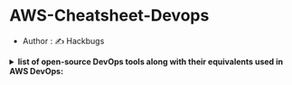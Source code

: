 # AWS-Cheatsheet-Devops
- Author : ✍️ Hackbugs

<details><summary><b>list of open-source DevOps tools along with their equivalents used in AWS DevOps:</b></summary>

| Open Source DevOps Tool | AWS Equivalent | Purpose | Default Port |
|-------------------------|----------------|---------|--------------|
| Kubernetes              | Amazon EKS (Elastic Kubernetes Service) | Container orchestration | N/A (Uses multiple ports) |
| SonarQube               | AWS CodeGuru Reviewer | Code quality and security analysis | 9000 |
| Nexus                   | AWS CodeArtifact | Artifact repository management | 8081 |
| Jenkins                 | AWS CodePipeline | Continuous Integration/Continuous Deployment (CI/CD) | 8080 |
| Prometheus              | Amazon CloudWatch | Monitoring and alerting | 9090 |
| Grafana                 | Amazon Managed Grafana | Visualization and analytics | 3000 |
| Ansible                 | AWS Systems Manager (for automation) | Configuration management and automation | N/A (SSH-based, uses port 22) |
| Terraform               | AWS CloudFormation | Infrastructure as Code (IaC) | N/A |
| Docker                  | Amazon ECS (Elastic Container Service) | Containerization and container management | N/A (Uses multiple ports) |
| Nagios                  | Amazon CloudWatch | Monitoring and alerting | 5666 (NRPE), 5667 (NSCA), 8080 (Web interface) |
| Git                     | AWS CodeCommit | Source code management | N/A (Uses SSH - 22, HTTP/S - 80/443) |
| GitHub                  | AWS CodeCommit | Source code management and collaboration | N/A (Uses SSH - 22, HTTP/S - 80/443) |
| Helm                    | AWS App Mesh (for managing microservices) | Kubernetes package management | N/A |
| GitLab                  | AWS CodeCommit, CodePipeline | Source code management, CI/CD | 80 (HTTP), 443 (HTTPS), 22 (SSH) |
| Travis CI               | AWS CodePipeline | Continuous Integration (CI) | N/A |
| CircleCI                | AWS CodePipeline | Continuous Integration (CI) | N/A |
| Bamboo                  | AWS CodePipeline | Continuous Integration/Continuous Deployment (CI/CD) | 8085 |
| Vault (HashiCorp)       | AWS Secrets Manager | Secrets management | 8200 |
| Consul (HashiCorp)      | AWS Cloud Map | Service discovery and configuration | 8500 (HTTP API), 8300 (Server RPC), 8301 (Serf LAN), 8600 (DNS) |
| ELK Stack (Elasticsearch, Logstash, Kibana) | Amazon OpenSearch Service | Logging, search, and analytics | 9200 (Elasticsearch), 5601 (Kibana), 5044 (Logstash) |
| Splunk                  | Amazon CloudWatch Logs | Logging and monitoring | 8000 (Web UI), 8089 (Management), 9997 (Forwarding) |
| Puppet                  | AWS OpsWorks | Configuration management and automation | 8140 |
| Chef                    | AWS OpsWorks | Configuration management and automation | 443 (HTTPS) |
| SaltStack               | AWS Systems Manager | Configuration management and automation | 4505 (Publisher), 4506 (Worker) |
| Selenium                | AWS Device Farm | Automated testing | 4444 (Hub) |
| JFrog Artifactory       | AWS CodeArtifact | Artifact repository management | 8081 |
| Rundeck                 | AWS Systems Manager | Operations automation | 4440 |
| Vagrant                 | AWS CloudFormation (for infrastructure as code) | Development environment automation | N/A |
| Packer                  | AWS EC2 Image Builder | Automated machine image creation | N/A |
| Spinnaker               | AWS CodePipeline | Continuous Delivery (CD) | 9000 |
| Argo CD                 | AWS CodePipeline | Continuous Delivery (CD) for Kubernetes | 8080 |
| Harbor                  | Amazon ECR (Elastic Container Registry) | Container image registry | 80 (HTTP), 443 (HTTPS) |
| Maven                   | AWS CodeBuild | Build automation and dependency management | N/A |
| Ant                     | AWS CodeBuild | Build automation | N/A |

This table now includes the default ports for the various DevOps tools where applicable.
_______________________________________________________________________________________________________________________________________________________________________________________________________

## Here's an extended table categorizing DevOps tools into their respective types (IaaS, PaaS, SaaS) for both open source and AWS equivalents:

### DevOps Tools
| Open Source DevOps Tool | AWS Equivalent | Purpose | Default Port |
|-------------------------|----------------|---------|--------------|
| Kubernetes              | Amazon EKS (Elastic Kubernetes Service) | Container orchestration | N/A (Uses multiple ports) |
| SonarQube               | AWS CodeGuru Reviewer | Code quality and security analysis | 9000 |
| Nexus                   | AWS CodeArtifact | Artifact repository management | 8081 |
| Jenkins                 | AWS CodePipeline | Continuous Integration/Continuous Deployment (CI/CD) | 8080 |
| Prometheus              | Amazon CloudWatch | Monitoring and alerting | 9090 |
| Grafana                 | Amazon Managed Grafana | Visualization and analytics | 3000 |
| Ansible                 | AWS Systems Manager (for automation) | Configuration management and automation | N/A (SSH-based, uses port 22) |
| Terraform               | AWS CloudFormation | Infrastructure as Code (IaC) | N/A |
| Docker                  | Amazon ECS (Elastic Container Service) | Containerization and container management | N/A (Uses multiple ports) |
| Nagios                  | Amazon CloudWatch | Monitoring and alerting | 5666 (NRPE), 5667 (NSCA), 8080 (Web interface) |
| Git                     | AWS CodeCommit | Source code management | N/A (Uses SSH - 22, HTTP/S - 80/443) |
| GitHub                  | AWS CodeCommit | Source code management and collaboration | N/A (Uses SSH - 22, HTTP/S - 80/443) |
| Helm                    | AWS App Mesh (for managing microservices) | Kubernetes package management | N/A |
| GitLab                  | AWS CodeCommit, CodePipeline | Source code management, CI/CD | 80 (HTTP), 443 (HTTPS), 22 (SSH) |
| Travis CI               | AWS CodePipeline | Continuous Integration (CI) | N/A |
| CircleCI                | AWS CodePipeline | Continuous Integration (CI) | N/A |
| Bamboo                  | AWS CodePipeline | Continuous Integration/Continuous Deployment (CI/CD) | 8085 |
| Vault (HashiCorp)       | AWS Secrets Manager | Secrets management | 8200 |
| Consul (HashiCorp)      | AWS Cloud Map | Service discovery and configuration | 8500 (HTTP API), 8300 (Server RPC), 8301 (Serf LAN), 8600 (DNS) |
| ELK Stack (Elasticsearch, Logstash, Kibana) | Amazon OpenSearch Service | Logging, search, and analytics | 9200 (Elasticsearch), 5601 (Kibana), 5044 (Logstash) |
| Splunk                  | Amazon CloudWatch Logs | Logging and monitoring | 8000 (Web UI), 8089 (Management), 9997 (Forwarding) |
| Puppet                  | AWS OpsWorks | Configuration management and automation | 8140 |
| Chef                    | AWS OpsWorks | Configuration management and automation | 443 (HTTPS) |
| SaltStack               | AWS Systems Manager | Configuration management and automation | 4505 (Publisher), 4506 (Worker) |
| Selenium                | AWS Device Farm | Automated testing | 4444 (Hub) |
| JFrog Artifactory       | AWS CodeArtifact | Artifact repository management | 8081 |
| Rundeck                 | AWS Systems Manager | Operations automation | 4440 |
| Vagrant                 | AWS CloudFormation (for infrastructure as code) | Development environment automation | N/A |
| Packer                  | AWS EC2 Image Builder | Automated machine image creation | N/A |
| Spinnaker               | AWS CodePipeline | Continuous Delivery (CD) | 9000 |
| Argo CD                 | AWS CodePipeline | Continuous Delivery (CD) for Kubernetes | 8080 |
| Harbor                  | Amazon ECR (Elastic Container Registry) | Container image registry | 80 (HTTP), 443 (HTTPS) |
| Maven                   | AWS CodeBuild | Build automation and dependency management | N/A |
| Ant                     | AWS CodeBuild | Build automation | N/A |

### Infrastructure as a Service (IaaS)
| Open Source IaaS Tool | AWS IaaS Equivalent | Purpose | Default Port |
|-----------------------|---------------------|---------|--------------|
| OpenStack             | Amazon EC2          | Compute resources | N/A |
| KVM (Kernel-based Virtual Machine) | Amazon EC2 | Virtualization | N/A |
| Apache CloudStack     | Amazon EC2          | Cloud computing | N/A |
| Xen Project           | Amazon EC2          | Virtualization | N/A |
| Proxmox VE            | Amazon EC2          | Virtualization and container management | N/A |

### Platform as a Service (PaaS)
| Open Source PaaS Tool | AWS PaaS Equivalent | Purpose | Default Port |
|-----------------------|---------------------|---------|--------------|
| OpenShift             | AWS Elastic Beanstalk | Application deployment and management | N/A |
| Cloud Foundry         | AWS Elastic Beanstalk | Application deployment and management | N/A |
| Dokku                 | AWS Elastic Beanstalk | Application deployment and management | N/A |
| Tsuru                 | AWS Elastic Beanstalk | Application deployment and management | N/A |

### Software as a Service (SaaS)
| Open Source SaaS Tool | AWS SaaS Equivalent | Purpose | Default Port |
|-----------------------|---------------------|---------|--------------|
| Mattermost            | Amazon Chime        | Team collaboration and messaging | 8065 |
| Nextcloud             | Amazon WorkDocs     | File sharing and collaboration | 443 |
| Discourse             | Amazon SES          | Forum and discussion platform | 80, 443 |
| Taiga                 | AWS CodeStar        | Project management | 8000 |
| Rocket.Chat           | Amazon Chime        | Team collaboration and messaging | 3000 |
| SuiteCRM              | Amazon Connect      | Customer relationship management (CRM) | 80, 443 |
| EspoCRM               | Amazon Connect      | Customer relationship management (CRM) | 80, 443 |

This extended table categorizes various DevOps tools, their AWS equivalents, purposes, and default ports where applicable. It also includes additional categories for IaaS, PaaS, and SaaS tools.
________________________________________________________________________________________________________________________________________________________________________________________________________
This repository provides a concise and comprehensive guide to essential AWS services, including **EC2, S3, IAM, RDS, VPC, CloudFormation, Lambda, and CloudWatch** . Ideal for both beginners and advanced users, it offers quick references for commands, tips, and best practices. Contributions are welcome to enhance this resource.

## AWS

Here's a description for your AWS cheat sheet repository on GitHub:

---

## AWS Cheat Sheet

- AWS Cheat Sheet repository! This repo serves as a comprehensive and easy-to-navigate guide for Amazon Web Services (AWS) essentials. Whether you're a beginner just getting started or an advanced user looking for quick references, this cheat sheet will provide you with the necessary commands, tips, and best practices for efficiently managing your AWS environment.

## Contents

- **EC2 (Elastic Compute Cloud)**
  - Launching instances
  - Managing instances
  - Security groups
  - Key pairs
  - AMIs (Amazon Machine Images)

- **S3 (Simple Storage Service)**
  - Creating and managing buckets
  - Uploading, downloading, and managing objects
  - Bucket policies and access control

- **IAM (Identity and Access Management)**
  - Users, groups, and roles
  - Policies and permissions
  - Multi-Factor Authentication (MFA)

- **RDS (Relational Database Service)**
  - Creating and managing databases
  - Security and backups
  - Performance tuning

- **VPC (Virtual Private Cloud)**
  - Creating and managing VPCs
  - Subnets, route tables, and gateways
  - Network ACLs and security groups

- **CloudFormation**
  - Writing templates
  - Stacks and change sets
  - Resource management

- **Lambda**
  - Creating and deploying functions
  - Managing triggers and permissions
  - Monitoring and logging

- **CloudWatch**
  - Setting up alarms and metrics
  - Log management
  - Dashboard creation

## How to Use

1. **Clone the Repository**
   ```sh
   git clone https://github.com/yourusername/aws-cheat-sheet.git
   cd aws-cheat-sheet
   ```

2. **Navigate the Contents**
   Browse through the various sections to find the information you need. Each section is designed to provide quick and clear references for commonly used AWS services and commands.

3. **Contribute**
   Contributions are welcome! If you have additional tips, commands, or best practices, feel free to submit a pull request.
```sh
   ## **EC2 (Elastic Compute Cloud)**
    - Instances
    - Images
    - Elastic Block Store
    - Network & Security
    - Load Balancing
    - Auto Scaling
  ## **S3 (Simple Storage Service)**
  ## **IAM (Identity and Access Management)**
  ## **RDS (Relational Database Service)**
  ## **VPC (Virtual Private Cloud)**
  ## **CloudFormation**
  ## **Lambda**
  ## **CloudWatch**
```
________________________________________________________________________________________________________________________________________________________________________________________________________

## list of AWS services categorized with their open-source tool equivalents and purposes:

## Compute

| AWS Service | Open Source Tool | Purpose |
|-------------|-------------------|---------|
| EC2 | VirtualBox, VMware | Virtual servers (instances) |
| Lightsail | DigitalOcean, Linode | Simple virtual private servers |
| Lambda | OpenFaaS, Kubeless | Serverless compute functions |
| Batch | Apache Airflow | Batch job processing |
| Elastic Beanstalk | Heroku | Platform as a Service (PaaS) |
| Serverless Application Repository | Serverless Framework | Serverless application templates |
| AWS Outposts | OpenStack | On-premises hybrid cloud solution |
| EC2 Image Builder | Packer | Automated machine image creation |
| AWS App Runner | OpenShift | Managed application deployment |
| AWS SimSpace Weaver | No direct open-source equivalent | Large-scale spatial simulations |

### Containers

| AWS Service | Open Source Tool | Purpose |
|-------------|-------------------|---------|
| Elastic Container Service (ECS) | Docker Swarm | Container orchestration |
| Elastic Kubernetes Service (EKS) | Kubernetes | Container orchestration |
| Red Hat OpenShift Service on AWS | OpenShift | Kubernetes distribution with additional features |
| Elastic Container Registry (ECR) | Harbor | Container image registry |

### Storage

| AWS Service | Open Source Tool | Purpose |
|-------------|-------------------|---------|
| S3 | MinIO | Object storage |
| EFS | GlusterFS | Network file system |
| FSx | Lustre, OpenZFS | File systems for high performance |
| S3 Glacier | Glacier (open-source) | Archival storage |
| Storage Gateway | NFS, Samba | Hybrid cloud storage |

### Database

| AWS Service | Open Source Tool | Purpose |
|-------------|-------------------|---------|
| RDS | PostgreSQL, MySQL, MariaDB | Managed relational databases |
| ElastiCache | Redis, Memcached | In-memory caching |
| Neptune | Neo4j | Graph databases |
| Amazon QLDB | Hyperledger | Ledger databases |
| Amazon DocumentDB | MongoDB | Document databases |
| Amazon Keyspaces | Cassandra | Managed Cassandra service |
| Amazon Timestream | InfluxDB | Time series databases |
| DynamoDB | Cassandra | NoSQL databases |
| Amazon MemoryDB | Redis | Managed Redis-compatible database |

### Migration & Transfer

| AWS Service | Open Source Tool | Purpose |
|-------------|-------------------|---------|
| AWS Migration Hub | Apache Nifi | Migration tracking |
| AWS Application Migration Service | Clonezilla | Server migration |
| Application Discovery Service | OpenSource Discovery Tools | Application dependency discovery |
| Database Migration Service | pg_dump, mysqldump | Database migration |
| AWS Transfer Family | FileZilla | Managed file transfer |
| AWS Snow Family | Open-source data transfer tools | Physical data transport |
| DataSync | rsync | Data transfer automation |
| AWS Mainframe Modernization | No direct open-source equivalent | Mainframe modernization |

### Networking & Content Delivery

| AWS Service | Open Source Tool | Purpose |
|-------------|-------------------|---------|
| VPC | Open vSwitch | Virtual private cloud |
| CloudFront | Apache Traffic Server | Content delivery network (CDN) |
| Route 53 | BIND, CoreDNS | Domain name system (DNS) |
| API Gateway | Kong, Tyk | API management |
| Direct Connect | No direct open-source equivalent | Dedicated network connection |
| AWS App Mesh | Envoy | Service mesh |
| Global Accelerator | No direct open-source equivalent | Global traffic management |
| AWS Cloud Map | Consul | Service discovery |
| Route 53 Application Recovery Controller | No direct open-source equivalent | DNS-based application recovery |
| AWS Private 5G | No direct open-source equivalent | Private 5G networks |

### Developer Tools

| AWS Service | Open Source Tool | Purpose |
|-------------|-------------------|---------|
| CodeStar | GitLab | Integrated development environment |
| CodeCommit | Git | Source code management |
| CodeBuild | Jenkins | Build automation |
| CodeDeploy | Ansible, Chef | Deployment automation |
| CodePipeline | Jenkins | CI/CD pipeline |
| Cloud9 | Visual Studio Code | Cloud-based IDE |
| CloudShell | No direct open-source equivalent | Browser-based command-line interface |
| X-Ray | Zipkin | Distributed tracing |
| AWS FIS | Chaos Monkey | Fault injection testing |
| CodeArtifact | Nexus, Artifactory | Artifact repository |
| Amazon CodeCatalyst | GitHub, GitLab | Development workflow automation |
| AWS AppConfig | No direct open-source equivalent | Application configuration management |
| Amazon Q Developer (Including Amazon CodeWhisperer) | OpenAI Codex | AI-driven code suggestions |
| Application Composer | No direct open-source equivalent | Application design and orchestration |
| AWS App Studio | No direct open-source equivalent | Application development and management |

### Managed Services

| AWS Service | Open Source Tool | Purpose |
|-------------|-------------------|---------|
| Activate for Startups | No direct open-source equivalent | Startup support and resources |
| Support | No direct open-source equivalent | Technical support and troubleshooting |

### Robotics

| AWS Service | Open Source Tool | Purpose |
|-------------|-------------------|---------|
| AWS RoboMaker | ROS (Robot Operating System) | Robotics development and simulation |

### Blockchain

| AWS Service | Open Source Tool | Purpose |
|-------------|-------------------|---------|
| Amazon Managed Blockchain | Hyperledger Fabric | Managed blockchain service |

### Satellite

| AWS Service | Open Source Tool | Purpose |
|-------------|-------------------|---------|
| Ground Station | No direct open-source equivalent | Satellite data management |

### Quantum Technologies

| AWS Service | Open Source Tool | Purpose |
|-------------|-------------------|---------|
| Amazon Braket | Qiskit | Quantum computing service |

### Management & Governance

| AWS Service | Open Source Tool | Purpose |
|-------------|-------------------|---------|
| AWS Organizations | No direct open-source equivalent | Multi-account management |
| CloudWatch | Prometheus | Monitoring and logging |
| AWS Auto Scaling | Kubernetes Horizontal Pod Autoscaler | Automated scaling |
| CloudFormation | Terraform | Infrastructure as Code (IaC) |
| AWS Config | OpenSCAP | Configuration compliance |
| OpsWorks | Chef, Puppet | Configuration management |
| Service Catalog | No direct open-source equivalent | Service provisioning |
| Systems Manager | Ansible | Systems management and automation |
| Trusted Advisor | No direct open-source equivalent | Best practices and cost optimization |
| Control Tower | No direct open-source equivalent | Governance and management |
| AWS Well-Architected Tool | No direct open-source equivalent | Best practices assessment |
| AWS Chatbot | No direct open-source equivalent | Chat-based notifications |
| Launch Wizard | No direct open-source equivalent | Simplified deployment |
| AWS Compute Optimizer | No direct open-source equivalent | Resource optimization |
| Resource Groups & Tag Editor | No direct open-source equivalent | Resource management |

### Media Services

| AWS Service | Open Source Tool | Purpose |
|-------------|-------------------|---------|
| Kinesis Video Streams | No direct open-source equivalent | Video streaming data |
| MediaConvert | FFmpeg | Video transcoding |
| MediaLive | OBS Studio | Live video streaming |
| MediaPackage | No direct open-source equivalent | Video packaging and delivery |
| MediaStore | No direct open-source equivalent | Video storage |
| MediaTailor | No direct open-source equivalent | Video ad insertion |
| Elemental Appliances & Software | No direct open-source equivalent | Video processing |

### Machine Learning

| AWS Service | Open Source Tool | Purpose |
|-------------|-------------------|---------|
| Amazon SageMaker | TensorFlow, PyTorch | Machine learning model development |
| Amazon Augmented AI | No direct open-source equivalent | Human review of ML predictions |
| Amazon CodeGuru | SonarQube | Code quality and recommendations |
| Amazon DevOps Guru | No direct open-source equivalent | Operational insights and recommendations |
| Amazon Comprehend | spaCy | Natural language processing |
| Amazon Forecast | No direct open-source equivalent | Time series forecasting |
| Amazon Fraud Detector | No direct open-source equivalent | Fraud detection |
| Amazon Kendra | Elasticsearch | Enterprise search |
| Amazon Personalize | No direct open-source equivalent | Personalized recommendations |
| Amazon Polly | Festival, Google Text-to-Speech | Text-to-speech |
| Amazon Rekognition | OpenCV, Dlib | Image and video analysis |
| Amazon Textract | Tesseract | Document text extraction |
| Amazon Transcribe | DeepSpeech | Speech-to-text |
| Amazon Translate | OpenNMT | Language translation |
| AWS DeepComposer | No direct open-source equivalent | Music generation with AI |
| AWS DeepRacer | No direct open-source equivalent | Reinforcement learning |
| AWS Panorama | No direct open-source equivalent | Edge computer vision |
| Amazon Monitron | No direct open-source equivalent | Equipment monitoring |
| AWS HealthLake | No direct open-source equivalent | Health data management |
| Amazon Lookout for Vision | No direct open-source equivalent | Visual anomaly detection |
| Amazon Lookout for Equipment | No direct open-source equivalent | Equipment anomaly detection |
| Amazon Lookout for Metrics | No direct open-source equivalent | Anomaly detection in metrics |
| Amazon Lex | Rasa | Conversational AI |
| Amazon Comprehend Medical | No direct open-source equivalent | Medical text analysis |
| AWS HealthOmics | No direct open-source equivalent | Omics data management |
| Amazon Bedrock | No direct open-source equivalent | Foundation models for generative AI |

### Analytics

| AWS Service | Open Source Tool | Purpose |
|-------------|-------------------|---------|
| Athena | Presto | Interactive query service for S3 |
| Amazon Redshift | Apache Hive | Data warehousing |
| CloudSearch | Elasticsearch | Search service |
| Amazon OpenSearch Service | Elasticsearch | Search and analytics |
| Kinesis | Apache Kafka | Real-time data streaming |
| QuickSight | Metabase | Business intelligence and visualization |
| Data Pipeline | Apache Oozie | Data workflow management |
| AWS Data Exchange | No direct open-source equivalent | Data exchange marketplace |
| AWS Lake Formation | No direct open-source equivalent | Data lake management |
| MSK | Apache Kafka | Managed Kafka service |
| AWS Glue DataBrew | No direct open-source equivalent | Data preparation |
| Amazon FinSpace | No direct open-source equivalent | Financial data management |
| AWS Glue | Apache NiFi | Data integration and ETL |
| Amazon Data Firehose | No direct open-source equivalent | Data delivery |
| EMR | Apache Hadoop | Big data processing |
| AWS Clean Rooms | No direct open-source equivalent | Secure data collaboration |
| Amazon DataZone | No direct open-source equivalent | Data governance |
| AWS Entity Resolution | No direct open-source equivalent | Entity resolution |
| Managed Apache Flink | Apache Flink | Stream processing |

### Security, Identity, & Compliance

| AWS Service | Open Source Tool | Purpose |
|-------------|-------------------|---------|
| Resource Access Manager | No direct open-source equivalent | Resource sharing |
| Cognito | Keycloak | User authentication and management |
| Secrets Manager | HashiCorp Vault | Secrets management |
| GuardDuty | OSSEC | Threat detection |
| Amazon Inspector | OpenVAS | Vulnerability assessment |
| Amazon Macie | No direct open-source equivalent | Data privacy |
| IAM Identity Center | Keycloak | Identity management |
| Certificate Manager | Let's Encrypt | SSL/TLS certificate management |
| Key Management Service | HashiCorp Vault | Key management |
| CloudHSM | No direct open-source equivalent | Hardware security module |
| Directory Service | OpenLDAP | Directory management |
| WAF & Shield | ModSecurity | Web application firewall |
| AWS Firewall Manager | No direct open-source equivalent | Centralized firewall management |
| AWS Artifact | No direct open-source equivalent | Compliance reports |
| Detective | No direct open-source equivalent | Security investigation |
| AWS Signer | No direct open-source equivalent | Code signing |
| AWS Private Certificate Authority | No direct open-source equivalent | Private CA management |
| Security Hub | OpenSCAP | Security posture management |
| AWS Audit Manager | No direct open-source equivalent | Audit management |
| Security Lake | No direct open-source equivalent | Security data lake |
| Amazon Verified Permissions | No direct open-source equivalent | Fine-grained access control |
| AWS Payment Cryptography | No direct open-source equivalent | Payment data protection |
| IAM | Keycloak | Identity and access management |
| Cloud Financial Management | No direct open-source equivalent | Financial management |
| AWS Marketplace | No direct open-source equivalent | Software marketplace |
| AWS Billing Conductor | No direct open-source equivalent | Billing management |

### Front-end Web & Mobile

| AWS Service | Open Source Tool | Purpose |
|-------------|-------------------|---------|
| AWS Amplify | Firebase | Full-stack app development |
| AWS AppSync | Apollo GraphQL | Managed GraphQL service |
| Device Farm | Appium | Mobile app testing |
| Amazon Location Service | OpenStreetMap | Location-based services |

### Application Integration

| AWS Service | Open Source Tool | Purpose |
|-------------|-------------------|---------|
| Step Functions | Apache Airflow | Workflow automation |
| Amazon AppFlow | No direct open-source equivalent | Data integration |
| Amazon MQ | RabbitMQ | Managed message broker |
| Simple Notification Service (SNS) | Apache Kafka | Pub/Sub messaging |
| Simple Queue Service (SQS) | RabbitMQ | Message queuing |
| SWF | Apache Airflow | Workflow management |
| Managed Apache Airflow | Apache Airflow | Workflow orchestration |
| Amazon EventBridge | Apache Kafka | Event-driven architecture |
| AWS B2B Data Interchange | No direct open-source equivalent | Business data interchange |

### Business Applications

| AWS Service | Open Source Tool | Purpose |
|-------------|-------------------|---------|
| Amazon Connect | Asterisk | Cloud-based contact center |
| Amazon Chime | Jitsi Meet | Communication and collaboration |
| Amazon Simple Email Service (SES) | Mailgun | Email sending service |
| Amazon WorkDocs | Nextcloud | Document collaboration |
| Amazon WorkMail | Zimbra | Email and calendar service |
| AWS Supply Chain | No direct open-source equivalent | Supply chain management |
| AWS AppFabric | No direct open-source equivalent | Application integration |
| AWS Wickr | Signal | Secure messaging |
| Amazon Chime SDK | Jitsi Meet | Real-time communication |
| Amazon One Enterprise | No direct open-source equivalent | Biometric authentication |
| Amazon Pinpoint | SendGrid | Customer engagement |

### End User Computing

| AWS Service | Open Source Tool | Purpose |
|-------------|-------------------|---------|
| WorkSpaces | VMware Horizon | Virtual desktops |
| AppStream 2.0 | Apache Guacamole | Application streaming |
| WorkSpaces Secure Browser | No direct open-source equivalent | Secure browsing |
| WorkSpaces Thin Client | No direct open-source equivalent | Thin client management |

### Internet of Things

| AWS Service | Open Source Tool | Purpose |
|-------------|-------------------|---------|
| IoT Analytics | ThingsBoard | IoT data analysis |
| IoT Device Defender | No direct open-source equivalent | Device security |
| IoT Device Management | OpenRemote | Device management |
| IoT Greengrass | EdgeX Foundry | Edge computing |
| IoT SiteWise | No direct open-source equivalent | Industrial IoT |
| IoT Core | Mosquitto | Device connectivity |
| IoT Events | No direct open-source equivalent | Event detection |
| AWS IoT FleetWise | No direct open-source equivalent | Fleet management |
| IoT TwinMaker | No direct open-source equivalent | Digital twins |

### Game Development

| AWS Service | Open Source Tool | Purpose |
|-------------|-------------------|---------|
| Amazon GameLift | No direct open-source equivalent | Game server hosting |

This table aligns each AWS service with its closest open-source tool equivalents and their purposes. Let me know if you need any more details or adjustments!
